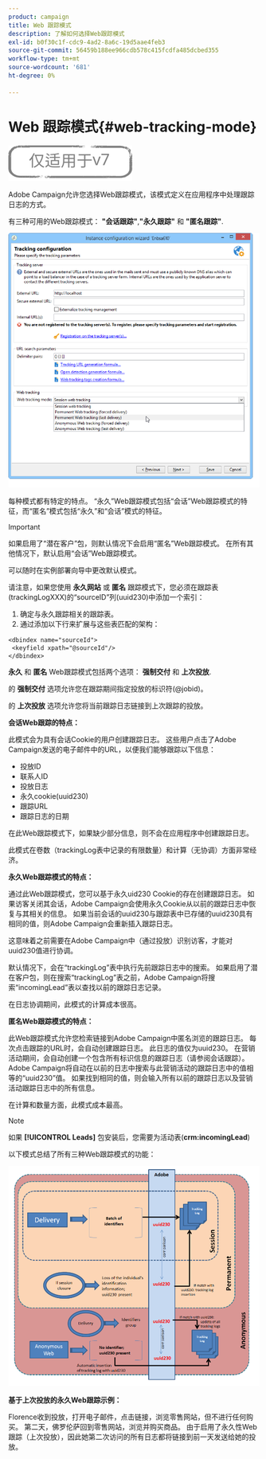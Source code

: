 ```yaml
---
product: campaign
title: Web 跟踪模式
description: 了解如何选择Web跟踪模式
exl-id: b0f30c1f-cdc9-4ad2-8a6c-19d5aae4feb3
source-git-commit: 56459b188ee966cdb578c415fcdfa485dcbed355
workflow-type: tm+mt
source-wordcount: '681'
ht-degree: 0%

---
```


# Web 跟踪模式{#web-tracking-mode}

![](../../assets/v7-only.svg)

Adobe Campaign允许您选择Web跟踪模式，该模式定义在应用程序中处理跟踪日志的方式。

有三种可用的Web跟踪模式： **&quot;会话跟踪&quot;**,**&quot;永久跟踪&quot;** 和 **&quot;匿名跟踪&quot;**.

![](assets/s_ncs_install_deployment_wiz_tracking_mode.png)

每种模式都有特定的特点。 “永久”Web跟踪模式包括“会话”Web跟踪模式的特征，而“匿名”模式包括“永久”和“会话”模式的特征。

>[!IMPORTANT]
>
>如果启用了“潜在客户”包，则默认情况下会启用“匿名”Web跟踪模式。 在所有其他情况下，默认启用“会话”Web跟踪模式。
>
>可以随时在实例部署向导中更改默认模式。

请注意，如果您使用 **永久网站** 或 **匿名** 跟踪模式下，您必须在跟踪表(trackingLogXXX)的“sourceID”列(uuid230)中添加一个索引：

1. 确定与永久跟踪相关的跟踪表。
1. 通过添加以下行来扩展与这些表匹配的架构：

```
<dbindex name="sourceId">
 <keyfield xpath="@sourceId"/>
</dbindex>
```

**永久** 和 **匿名** Web跟踪模式包括两个选项： **强制交付** 和 **上次投放**.

的 **强制交付** 选项允许您在跟踪期间指定投放的标识符(@jobid)。

的 **上次投放** 选项允许您将当前跟踪日志链接到上次跟踪的投放。

**会话Web跟踪的特点：**

此模式会为具有会话Cookie的用户创建跟踪日志。 这些用户点击了Adobe Campaign发送的电子邮件中的URL，以便我们能够跟踪以下信息：

* 投放ID
* 联系人ID
* 投放日志
* 永久cookie(uuid230)
* 跟踪URL
* 跟踪日志的日期

在此Web跟踪模式下，如果缺少部分信息，则不会在应用程序中创建跟踪日志。

此模式在卷数（trackingLog表中记录的有限数量）和计算（无协调）方面非常经济。

**永久Web跟踪模式的特点：**

通过此Web跟踪模式，您可以基于永久uid230 Cookie的存在创建跟踪日志。 如果访客关闭其会话，Adobe Campaign会使用永久Cookie从以前的跟踪日志中恢复与其相关的信息。 如果当前会话的uuid230与跟踪表中已存储的uuid230具有相同的值，则Adobe Campaign会重新插入跟踪日志。

这意味着之前需要在Adobe Campaign中（通过投放）识别访客，才能对uuid230值进行协调。

默认情况下，会在“trackingLog”表中执行先前跟踪日志中的搜索。 如果启用了潜在客户包，则在搜索“trackingLog”表之前，Adobe Campaign将搜索“incomingLead”表以查找以前的跟踪日志记录。

在日志协调期间，此模式的计算成本很高。

**匿名Web跟踪模式的特点：**

此Web跟踪模式允许您检索链接到Adobe Campaign中匿名浏览的跟踪日志。 每次点击跟踪的URL时，会自动创建跟踪日志。 此日志的值仅为uuid230。 在营销活动期间，会自动创建一个包含所有标识信息的跟踪日志（请参阅会话跟踪）。 Adobe Campaign将自动在以前的日志中搜索与此营销活动的跟踪日志中的值相等的“uuid230”值。 如果找到相同的值，则会输入所有以前的跟踪日志以及营销活动跟踪日志中的所有信息。

在计算和数量方面，此模式成本最高。

>[!NOTE]
>
>如果 **[!UICONTROL Leads]** 包安装后，您需要为活动表(**crm:incomingLead**)

以下模式总结了所有三种Web跟踪模式的功能：

![](assets/s_ncs_install_deployment_wiz_tracking_schema_mode.png)

**基于上次投放的永久Web跟踪示例：**

Florence收到投放，打开电子邮件，点击链接，浏览零售网站，但不进行任何购买。 第二天，佛罗伦萨回到零售网站，浏览并购买商品。 由于启用了永久性Web跟踪（上次投放），因此她第二次访问的所有日志都将链接到前一天发送给她的投放。
